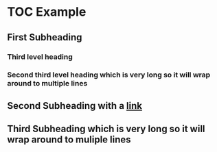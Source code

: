 TOC Example
===========

First Subheading
----------------

### Third level heading

### Second third level heading which is very long so it will wrap around to multiple lines

Second Subheading with a [**li**nk](http://example.com)
-------------------------------------------------------

Third Subheading which is very long so it will wrap around to muliple lines
---------------------------------------------------------------------------
